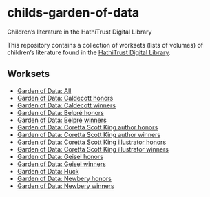 # childs-garden-of-data
Children’s literature in the HathiTrust Digital Library

This repository contains a collection of worksets (lists of volumes) of children’s literature found in the [HathiTrust Digital Library](https://hathitrust.org).

## Worksets
- [Garden of Data: All](https://analytics.hathitrust.org/worksets/biblicon/Garden%20of%20Data:%20All)
- [Garden of Data: Caldecott honors](https://analytics.hathitrust.org/worksets/biblicon/Garden%20of%20Data:%20Caldecott%20honors)
- [Garden of Data: Caldecott winners](https://analytics.hathitrust.org/worksets/biblicon/Garden%20of%20Data:%20Caldecott%20winners)
- [Garden of Data: Belpré honors](https://analytics.hathitrust.org/worksets/biblicon/Garden%20of%20Data:%20Belpre%20honors)
- [Garden of Data: Belpré winners](https://analytics.hathitrust.org/worksets/biblicon/Garden%20of%20Data:%20Belpre%20winners)
- [Garden of Data: Coretta Scott King author honors](https://analytics.hathitrust.org/worksets/biblicon/Garden%20of%20Data:%20Coretta%20Scott%20King%20author%20honors)
- [Garden of Data: Coretta Scott King author winners](https://analytics.hathitrust.org/worksets/biblicon/Garden%20of%20Data:%20Coretta%20Scott%20King%20author%20winners)
- [Garden of Data: Coretta Scott King illustrator honors](https://analytics.hathitrust.org/worksets/biblicon/Garden%20of%20Data:%20Coretta%20Scott%20King%20illustrator%20honors)
- [Garden of Data: Coretta Scott King illustrator winners](https://analytics.hathitrust.org/worksets/biblicon/Garden%20of%20Data:%20Coretta%20Scott%20King%20illustrator%20winners)
- [Garden of Data: Geisel honors](https://analytics.hathitrust.org/worksets/biblicon/Garden%20of%20Data:%20Geisel%20honors)
- [Garden of Data: Geisel winners](https://analytics.hathitrust.org/worksets/biblicon/Garden%20of%20Data:%20Geisel%20winners)
- [Garden of Data: Huck](https://analytics.hathitrust.org/worksets/biblicon/Garden%20of%20Data:%20Huck)
- [Garden of Data: Newbery honors](https://analytics.hathitrust.org/worksets/biblicon/Garden%20of%20Data:%20Newbery%20honors)
- [Garden of Data: Newbery winners](https://analytics.hathitrust.org/worksets/biblicon/Garden%20of%20Data:%20Newbery%20winners)
